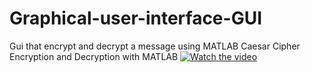 # Graphical-user-interface-GUI
Gui that encrypt and decrypt a message using MATLAB 
Caesar Cipher Encryption and Decryption with MATLAB
[![Watch the video](https://img.youtube.com/vi/TL2qBoYACn4/0.jpg)](https://youtu.be/TL2qBoYACn4)

